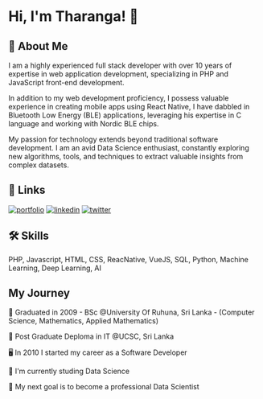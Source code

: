 
# Hi, I'm Tharanga! 👋


## 🚀 About Me
I am a highly experienced full stack developer with over 10 years of expertise in web application development, specializing in PHP and JavaScript front-end development.

In addition to my web development proficiency, I possess valuable experience in creating mobile apps using React Native, I have dabbled in Bluetooth Low Energy (BLE) applications, leveraging his expertise in C language and working with Nordic BLE chips.

My passion for technology extends beyond traditional software development. I am an avid Data Science enthusiast, constantly exploring new algorithms, tools, and techniques to extract valuable insights from complex datasets.

## 🔗 Links
[![portfolio](https://img.shields.io/badge/my_portfolio-000?style=for-the-badge&logo=ko-fi&logoColor=white)](https://github.com/tharangachaminda)
[![linkedin](https://img.shields.io/badge/linkedin-0A66C2?style=for-the-badge&logo=linkedin&logoColor=white)](https://www.linkedin.com/in/tharangachaminda/)
[![twitter](https://img.shields.io/badge/twitter-1DA1F2?style=for-the-badge&logo=twitter&logoColor=white)](https://twitter.com/TharangaChami)


## 🛠 Skills
PHP, Javascript, HTML, CSS, ReacNative, VueJS, SQL, Python, Machine Learning, Deep Learning, AI


## My Journey
🏫 Graduated in 2009 - BSc @University Of Ruhuna, Sri Lanka - (Computer Science, Mathematics, Applied Mathematics)

🏫 Post Graduate Deploma in IT @UCSC, Sri Lanka

🖥️ In 2010 I started my career as a Software Developer

🧠 I'm currently studing Data Science

🎯 My next goal is to become a professional Data Scientist
